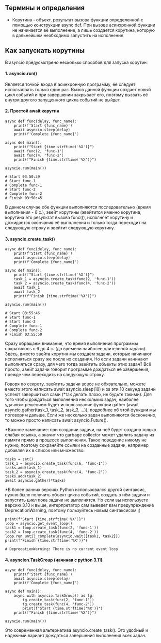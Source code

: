 ## Термины и определения

* Корутина - объект, результат вызова функции определенной с помощью конструкции async def. 
При вызове асинхронной функции не начинается её выполнение, а лишь создается корутина, которую в дальнейшем необходимо запустить на исполнение.


## Как запускать корутины

В asyncio предусмотрено несколько способов для запуска корутин:
#### 1. asyncio.run()

Является точкой входа в асинхронную программу, её следует использовать только один раз.
Вызов данной функции создает новый цикл событий и при завершении закрывает его, 
поэтому вызвать её внутри другого запущенного цикла событий не выйдет.

#### 2. Простой await корутин
```commandline
async def func(delay, func_name):
    print(f'Start {func_name}')
    await asyncio.sleep(delay)
    print(f'Complete {func_name}')

async def main():
    print(f"Start {time.strftime('%X')}")
    await func(2, 'func-1')
    await func(4, 'func-2')
    print(f"Finish {time.strftime('%X')}")

asyncio.run(main())

# Start 03:50:39
# Start func-1
# Complete func-1
# Start func-2
# Complete func-2
# Finish 03:50:45
```
В данном случае обе функции выполняются последовательно (время выполнения - 6 с.), эвейт корутины 
(эвейтится именно корутина, корутина это результат вызова func()),
исполняет корутину и дожидается окончания её выполнения и только тогда переходит на следующую строку и эвейтит следующую корутину.

#### 3. asyncio.create_task()
```commandline
async def func(delay, func_name):
    print(f'Start {func_name}')
    await asyncio.sleep(delay)
    print(f'Complete {func_name}')

async def main():
    print(f"Start {time.strftime('%X')}")
    task_1 = asyncio.create_task(func(2, 'func-1'))
    task_2 = asyncio.create_task(func(4, 'func-2'))
    await task_1
    await task_2
    print(f"Finish {time.strftime('%X')}")

asyncio.run(main())

# Start 03:55:46
# Start func-1
# Start func-2
# Complete func-1
# Complete func-2
# Finish 03:55:50
```

Сразу обращаем внимание, что время выполнения программы сократилось с 6 до 4 с. (до времени наиболее длительной задачи).
Здесь, вместо эвейта корутин мы создаём задачи, которые начинают исполняться сразу же после их создания. 
Но если задачи начинают выполняться сразу, для чего тогда эвейтить объекты этих задач? 
Всё просто, эвейт задачи говорит программе дождаться её завершения, прежде чем переходить на следующую строку.

Говоря по секрету, эвейтить задачи вовсе не обязательно, можете вместо этого написать await asyncio.sleep(10)
и за эти 10 секунд задачи успеют завершиться сами (*так делать плохо, не будьте такими).
Для того чтобы дождаться выполнения нескольких задач, наиболее удачным решением будет использование функции gather 
(await asyncio.gather(task_1, task_2, task_3, ...)), подробнее об этой функции мы поговорим дальше.
Если же несколько задач выполняются бесконечно, то можно просто написать await asyncio.Future(). 

*Важное замечание: при создании задачи, на неё будет создана только слабая ссылка,
а значит что garbage collector может удалить задачу из памяти прямо в процессе выполнения.
Такое поведение никому не нужно, поэтому сохраняйте ссылки на созданные задачи, например добавляя их в список или множество.

```commandline
tasks = set()
task_1 = asyncio.create_task(func(6, 'func-1'))
tasks.add(task_1)
task_2 = asyncio.create_task(func(4, 'func-2'))
tasks.add(task_2)
await asyncio.gather(*tasks)
```

*В более ранних версиях Python использовался другой синтаксис, нужно было получить объект цикла событий, 
создать в нём задачи и запустить цикл пока задачи не выполнятся. 
Но если вы используете версию 3.10 и выше, интерпретатор  сам выведет вам предупреждение DeprecationWarning, 
поэтому пользуйтесь новым синтаксисом ;)

```commandline
print(f"Start {time.strftime('%X')}")
loop = asyncio.get_event_loop()
task1 = loop.create_task(func(2, 'func-1'))
task2 = loop.create_task(func(4, 'func-2'))
loop.run_until_complete(asyncio.wait([task1, task2]))
print(f"Finish {time.strftime('%X')}")

# DeprecationWarning: There is no current event loop
```

#### 4. asyncion.TaskGroup (начиная с python 3.11)
```commandline
async def func(delay, func_name):
    print(f'Start {func_name}')
    await asyncio.sleep(delay)
    print(f'Complete {func_name}')

async def main():
    async with asyncio.TaskGroup() as tg:
        tg.create_task(func(2, 'func-1'))
        tg.create_task(func(4, 'func-2'))
        print(f"Start {time.strftime('%X')}")
    print(f"Finish {time.strftime('%X')}")

asyncio.run(main())
```
Это современная альтернатива asyncio.create_task(). 
Это удобный и надежный вариант дождаться завершения выполнения всех задач.